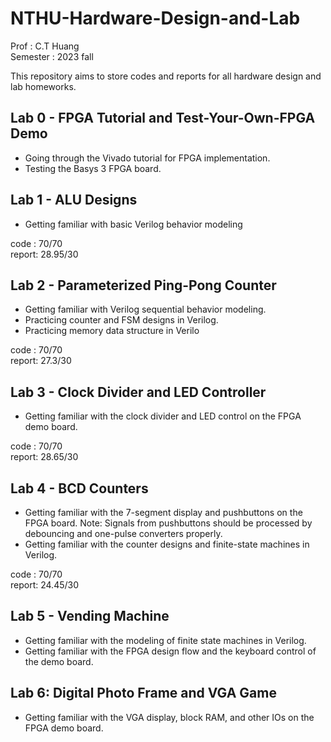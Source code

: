 # NTHU-Hardware-Design-and-Lab

Prof : C.T Huang <br>
Semester : 2023 fall

This repository aims to store codes and reports for all hardware design and lab homeworks.

## Lab 0 -  FPGA Tutorial and Test-Your-Own-FPGA Demo

* Going through the Vivado tutorial for FPGA implementation.
* Testing the Basys 3 FPGA board.

## Lab 1 - ALU Designs

* Getting familiar with basic Verilog behavior modeling

code  : 70/70 <br>
report: 28.95/30

## Lab 2 -  Parameterized Ping-Pong Counter

* Getting familiar with Verilog sequential behavior modeling.
* Practicing counter and FSM designs in Verilog.
* Practicing memory data structure in Verilo

code  : 70/70 <br>
report: 27.3/30

## Lab 3 - Clock Divider and LED Controller

* Getting familiar with the clock divider and LED control on the FPGA demo board.
  
code  : 70/70 <br>
report: 28.65/30

## Lab 4 - BCD Counters

* Getting familiar with the 7-segment display and pushbuttons on the FPGA board.
Note: Signals from pushbuttons should be processed by debouncing and one-pulse 
converters properly.
*  Getting familiar with the counter designs and finite-state machines in Verilog.

code  : 70/70 <br>
report: 24.45/30

## Lab 5 - Vending Machine

* Getting familiar with the modeling of finite state machines in Verilog.
* Getting familiar with the FPGA design flow and the keyboard control of the demo
board.

## Lab 6: Digital Photo Frame and VGA Game

*  Getting familiar with the VGA display, block RAM, and other IOs on the FPGA demo
board.